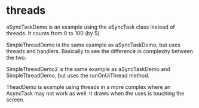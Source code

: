# threads
aSyncTaskDemo is an example using the aSyncTask class instead of threads. It counts from 0 to 100 (by 5).

SimpleThreadDemo is the same example as aSyncTaskDemo, but uses threads and handlers. Basically to see the difference in complexity between the two.

SimpleThreadDemo2 is the same example as aSyncTaskDemo and SimpleThreadDemo, but uses the runOnUiThread method.

TheadDemo is example using threads in a more complex where an AsyncTask may not work as well. It draws when the uses is touching the screen.
